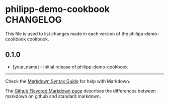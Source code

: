 philipp-demo-cookbook CHANGELOG
===============================

This file is used to list changes made in each version of the philipp-demo-cookbook cookbook.

0.1.0
-----
- [your_name] - Initial release of philipp-demo-cookbook

- - -
Check the [Markdown Syntax Guide](http://daringfireball.net/projects/markdown/syntax) for help with Markdown.

The [Github Flavored Markdown page](http://github.github.com/github-flavored-markdown/) describes the differences between markdown on github and standard markdown.
